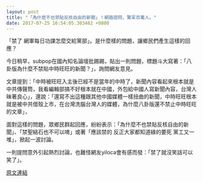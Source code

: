 ```yaml
---
layout: post
title: "「為什麼不也禁貼反核自由的新聞」！網路提問，驚呆百萬人。"
date: 2017-07-25 16:54:05.303482 +0800
---
```


「禁了 網軍每日功課怎麼交給黨部」。是什麼樣的問題，讓鄉民們產生這樣的回應？

今日稍早，subpop在國內知名論壇批踢踢，貼出一則問題，標題斗大寫著：「八卦版為什麼不禁貼中時旺旺的新聞？」，詢問網友意見。

文章提到：「中時被旺旺入主後已經不是當年的中時了，新聞內容看起來根本就是中共傳聲筒，我看編輯部搞不好根本就在中國，外包給中國人寫新聞內容，台灣人昧著良心」，還說：「還寫不出這種跟其他中國媒體一樣扭曲的新聞，中時旺旺根本就是被中共借殼上市，在台灣洗腦台灣人的媒體，為什麼八卦版還不禁止中時旺旺的文章」，

面對這樣的問題，眾鄉民群起回應，紛紛表示：「為什麼不也禁貼反核自由的新聞」、「禁聖結石也不可以唷」或著「應該禁的 反正大家都知道綠的要死 黨工又一堆」，掀起一波討論。

一則提問意外引起熱烈討論，也難怪網友yiloca會有感而發：「禁了就沒笑話可以笑了」。

<a href = "https://www.ptt.cc/bbs/Gossiping/M.1500942274.A.8C2.html">原文連結</a>

